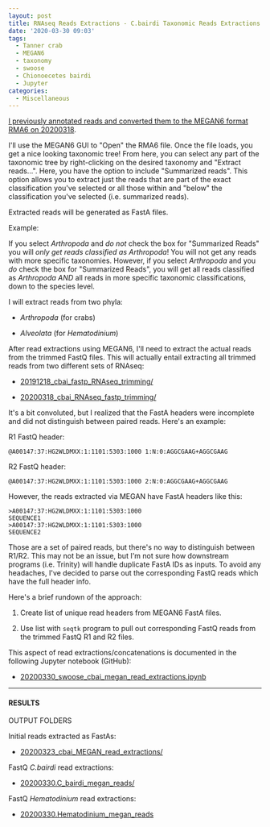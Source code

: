 ```yaml
---
layout: post
title: RNAseq Reads Extractions - C.bairdi Taxonomic Reads Extractions with MEGAN6 on swoose
date: '2020-03-30 09:03'
tags:
  - Tanner crab
  - MEGAN6
  - taxonomy
  - swoose
  - Chionoecetes bairdi
  - Jupyter
categories:
  - Miscellaneous
---
```

[I previously annotated reads and converted them to the MEGAN6 format RMA6 on 20200318](https://robertslab.github.io/sams-notebook/2020/03/18/Transcriptome-Annotation-C.bairdi-Using-DIAMOND-BLASTx-on-Mox-and-MEGAN6-Meganizer-on-swoose.html).

I'll use the MEGAN6 GUI to "Open" the RMA6 file. Once the file loads, you get a nice looking taxonomic tree! From here, you can select any part of the taxonomic tree by right-clicking on the desired taxonomy and "Extract reads...". Here, you have the option to include "Summarized reads". This option allows you to extract just the reads that are part of the exact classification you've selected or all those within and "below" the classification you've selected (i.e. summarized reads).

Extracted reads will be generated as FastA files.

Example:

If you select _Arthropoda_ and _do not_ check the box for "Summarized Reads" you will _only get reads classified as Arthropoda_! You will not get any reads with more specific taxonomies. However, if you select _Arthropoda_ and you _do_ check the box for "Summarized Reads", you will get all reads classified as _Arthropoda_ _AND_ all reads in more specific taxonomic classifications, down to the species level.

I will extract reads from two phyla:

- _Arthropoda_ (for crabs)

- _Alveolata_ (for _Hematodinium_)

After read extractions using MEGAN6, I'll need to extract the actual reads from the trimmed FastQ files. This will actually entail extracting all trimmed reads from two different sets of RNAseq:

- [20191218_cbai_fastp_RNAseq_trimming/](https://gannet.fish.washington.edu/Atumefaciens/20191218_cbai_fastp_RNAseq_trimming/)

- [20200318_cbai_RNAseq_fastp_trimming/](https://gannet.fish.washington.edu/Atumefaciens/20200318_cbai_RNAseq_fastp_trimming/)

It's a bit convoluted, but I realized that the FastA headers were incomplete and did not distinguish between paired reads. Here's an example:

R1 FastQ header:

`@A00147:37:HG2WLDMXX:1:1101:5303:1000 1:N:0:AGGCGAAG+AGGCGAAG`

R2 FastQ header:

`@A00147:37:HG2WLDMXX:1:1101:5303:1000 2:N:0:AGGCGAAG+AGGCGAAG`

However, the reads extracted via MEGAN have FastA headers like this:

```
>A00147:37:HG2WLDMXX:1:1101:5303:1000
SEQUENCE1
>A00147:37:HG2WLDMXX:1:1101:5303:1000
SEQUENCE2
```

Those are a set of paired reads, but there's no way to distinguish between R1/R2. This may not be an issue, but I'm not sure how downstream programs (i.e. Trinity) will handle duplicate FastA IDs as inputs. To avoid any headaches, I've decided to parse out the corresponding FastQ reads which have the full header info.

Here's a brief rundown of the approach:

1. Create list of unique read headers from MEGAN6 FastA files.

2. Use list with `seqtk` program to pull out corresponding FastQ reads from the trimmed FastQ R1 and R2 files.

This aspect of read extractions/concatenations is documented in the following Jupyter notebook (GitHub):

- [20200330_swoose_cbai_megan_read_extractions.ipynb](https://github.com/RobertsLab/code/blob/master/notebooks/sam/20200330_swoose_cbai_megan_read_extractions.ipynb)


---

#### RESULTS

OUTPUT FOLDERS

Initial reads extracted as FastAs:

- [20200323_cbai_MEGAN_read_extractions/](https://gannet.fish.washington.edu/Atumefaciens/20200323_cbai_MEGAN_read_extractions/)

FastQ _C.bairdi_ read extractions:

- [20200330.C_bairdi_megan_reads/](https://gannet.fish.washington.edu/Atumefaciens/20200330.C_bairdi_megan_reads)

FastQ _Hematodinium_ read extractions:

- [20200330.Hematodinium_megan_reads](https://gannet.fish.washington.edu/Atumefaciens/20200330.Hematodinium_megan_reads)
